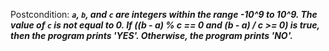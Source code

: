 Postcondition: ***`a`, `b`, and `c` are integers within the range -10^9 to 10^9. The value of `c` is not equal to 0. If ((b - a) % c == 0 and (b - a) / c >= 0) is true, then the program prints 'YES'. Otherwise, the program prints 'NO'.***